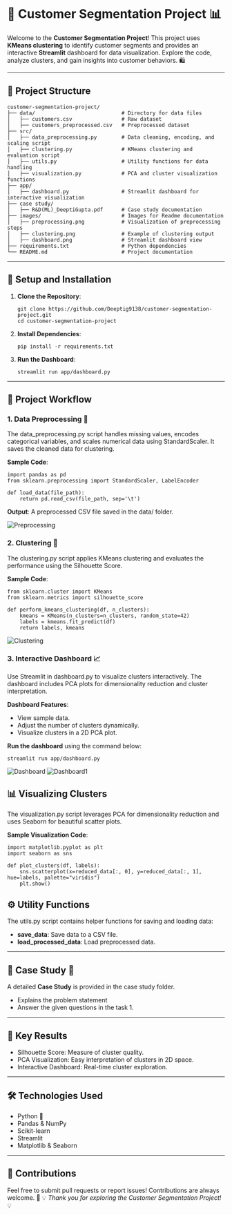 # 🌟 Customer Segmentation Project 📊

Welcome to the **Customer Segmentation Project**! This project uses **KMeans clustering** to identify customer segments and provides an interactive **Streamlit** dashboard for data visualization. Explore the code, analyze clusters, and gain insights into customer behaviors. 🛍️

---

## 📁 Project Structure
```
customer-segmentation-project/
├── data/                            # Directory for data files
│   ├── customers.csv                # Raw dataset
│   ├── customers_preprocessed.csv   # Preprocessed dataset
├── src/
│   ├── data_preprocessing.py        # Data cleaning, encoding, and scaling script
│   ├── clustering.py                # KMeans clustering and evaluation script
│   ├── utils.py                     # Utility functions for data handling
│   ├── visualization.py             # PCA and cluster visualization functions
├── app/
│   ├── dashboard.py                 # Streamlit dashboard for interactive visualization
├── case study/
│   ├── R&D(ML)_DeeptiGupta.pdf      # Case study documentation
├── images/                          # Images for Readme documentation
│   ├── preprocessing.png            # Visualization of preprocessing steps
│   ├── clustering.png               # Example of clustering output
│   ├── dashboard.png                # Streamlit dashboard view
├── requirements.txt                 # Python dependencies
└── README.md                        # Project documentation
```

---

## 🔧 Setup and Installation

1. **Clone the Repository**:  
   ```
   git clone https://github.com/Deeptig9138/customer-segmentation-project.git
   cd customer-segmentation-project
   ```

2. **Install Dependencies**:
   ```
   pip install -r requirements.txt
   ```

3. **Run the Dashboard**:
   ```
   streamlit run app/dashboard.py
   ```

---

## 📝 Project Workflow

### 1. Data Preprocessing 🧹
The data_preprocessing.py script handles missing values, encodes categorical variables, and scales numerical data using StandardScaler. It saves the cleaned data for clustering.

**Sample Code**:
```
import pandas as pd
from sklearn.preprocessing import StandardScaler, LabelEncoder

def load_data(file_path):
    return pd.read_csv(file_path, sep='\t')
```

**Output**: A preprocessed CSV file saved in the data/ folder.

![Preprocessing](https://github.com/Deeptig9138/customer-segmentation-project/blob/main/images/preprocessing.png)

### 2. Clustering 🤖
The clustering.py script applies KMeans clustering and evaluates the performance using the Silhouette Score.

**Sample Code**:
```
from sklearn.cluster import KMeans
from sklearn.metrics import silhouette_score

def perform_kmeans_clustering(df, n_clusters):
    kmeans = KMeans(n_clusters=n_clusters, random_state=42)
    labels = kmeans.fit_predict(df)
    return labels, kmeans
```

![Clustering](https://github.com/Deeptig9138/customer-segmentation-project/blob/main/images/clustering.png)

### 3. Interactive Dashboard 📈
Use Streamlit in dashboard.py to visualize clusters interactively. The dashboard includes PCA plots for dimensionality reduction and cluster interpretation.

**Dashboard Features**:
- View sample data.
- Adjust the number of clusters dynamically.
- Visualize clusters in a 2D PCA plot.

**Run the dashboard** using the command below:
```
streamlit run app/dashboard.py
```

![Dashboard](https://github.com/Deeptig9138/customer-segmentation-project/blob/main/images/dashboard.png)
![Dashboard1](https://github.com/Deeptig9138/customer-segmentation-project/blob/main/images/dashboard1.png)

## 📊 Visualizing Clusters
The visualization.py script leverages PCA for dimensionality reduction and uses Seaborn for beautiful scatter plots.

**Sample Visualization Code**:
```
import matplotlib.pyplot as plt
import seaborn as sns

def plot_clusters(df, labels):
    sns.scatterplot(x=reduced_data[:, 0], y=reduced_data[:, 1], hue=labels, palette="viridis")
    plt.show()
```

## ⚙️ Utility Functions
The utils.py script contains helper functions for saving and loading data:
- **save_data**: Save data to a CSV file.
- **load_processed_data**: Load preprocessed data.

---

## 📂 Case Study 📖
A detailed **Case Study** is provided in the case study folder.
- Explains the problem statement
- Answer the given questions in the task 1.

---

## 🎯 Key Results
- Silhouette Score: Measure of cluster quality.
- PCA Visualization: Easy interpretation of clusters in 2D space.
- Interactive Dashboard: Real-time cluster exploration.

---

## 🛠️ Technologies Used
- Python 🐍
- Pandas & NumPy
- Scikit-learn
- Streamlit
- Matplotlib & Seaborn

---

## 🤝 Contributions
Feel free to submit pull requests or report issues! Contributions are always welcome. 🙌
💡 *Thank you for exploring the Customer Segmentation Project!* 💡
